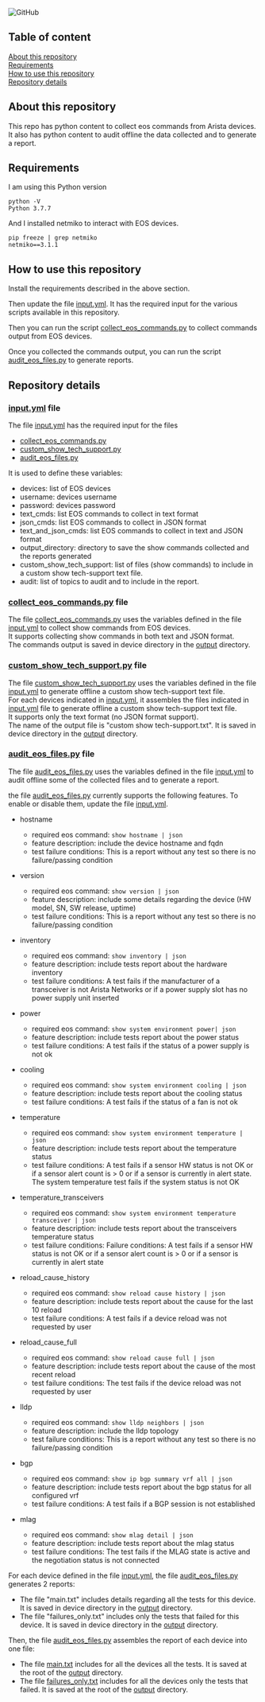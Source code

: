![GitHub](https://img.shields.io/github/license/ksator/arista_eos_audit)   
 
## Table of content

[About this repository](#about-this-repository)  
[Requirements](#requirements)  
[How to use this repository](#how-to-use-this-repository)  
[Repository details](#repository-details)   

## About this repository 

This repo has python content to collect eos commands from Arista devices.  
It also has python content to audit offline the data collected and to generate a report.  

## Requirements

I am using this Python version
```
python -V
Python 3.7.7
```
And I installed netmiko to interact with EOS devices.  
```
pip freeze | grep netmiko
netmiko==3.1.1
```

## How to use this repository 

Install the requirements described in the above section.  

Then update the file [input.yml](input.yml). It has the required input for the various scripts available in this repository.   

Then you can run the script [collect_eos_commands.py](collect_eos_commands.py) to collect commands output from EOS devices.  

Once you collected the commands output, you can run the script [audit_eos_files.py](audit_eos_files.py) to generate reports.  

## Repository details 

### [input.yml](input.yml) file 

The file [input.yml](input.yml) has the required input for the files
- [collect_eos_commands.py](collect_eos_commands.py) 
- [custom_show_tech_support.py](custom_show_tech_support.py) 
- [audit_eos_files.py](audit_eos_files.py)   

It is used to define these variables:    
- devices: list of EOS devices
- username: devices username 
- password: devices password
- text_cmds: list EOS commands to collect in text format
- json_cmds: list EOS commands to collect in JSON format
- text_and_json_cmds: list EOS commands to collect in text and JSON format 
- output_directory: directory to save the show commands collected and the reports generated
- custom_show_tech_support: list of files (show commands) to include in a custom show tech-support text file. 
- audit: list of topics to audit and to include in the report.  

### [collect_eos_commands.py](collect_eos_commands.py) file 

The file [collect_eos_commands.py](collect_eos_commands.py) uses the variables defined in the file [input.yml](input.yml) to collect show commands from EOS devices.  
It supports collecting show commands in both text and JSON format.  
The commands output is saved in device directory in the [output](output) directory. 

### [custom_show_tech_support.py](custom_show_tech_support.py) file

The file [custom_show_tech_support.py](custom_show_tech_support.py) uses the variables defined in the file [input.yml](input.yml) to generate offline a custom show tech-support text file.  
For each devices indicated in [input.yml](input.yml), it assembles the files indicated in [input.yml](input.yml) file to generate offline a custom show tech-support text file.  
It supports only the text format (no JSON format support).  
The name of the output file is "custom show tech-support.txt".  It is saved in device directory in the [output](output) directory. 
  
### [audit_eos_files.py](audit_eos_files.py) file 

The file [audit_eos_files.py](audit_eos_files.py) uses the variables defined in the file [input.yml](input.yml) to audit offline some of the collected files and to generate a report.  

the file [audit_eos_files.py](audit_eos_files.py) currently supports the following features. To enable or disable them, update the file [input.yml](input.yml).

- hostname
  - required eos command: ```show hostname | json```
  - feature description: include the device hostname and fqdn
  - test failure conditions: This is a report without any test so there is no failure/passing condition

- version
  - required eos command: ```show version | json```
  - feature description: include some details regarding the device (HW model, SN, SW release, uptime)
  - test failure conditions: This is a report without any test so there is no failure/passing condition

- inventory 
  - required eos command: ```show inventory | json```
  - feature description: include tests report about the hardware inventory
  - test failure conditions: A test fails if the manufacturer of a transceiver is not Arista Networks or if a power supply slot has no power supply unit inserted
  
- power 
  - required eos command: ```show system environment power| json```
  - feature description: include tests report about the power status
  - test failure conditions: A test fails if the status of a power supply is not ok  

- cooling
  - required eos command: ```show system environment cooling | json```
  - feature description: include tests report about the cooling status
  - test failure conditions: A test fails if the status of a fan is not ok
  
- temperature
  - required eos command: ```show system environment temperature | json```
  - feature description: include tests report about the temperature status
  - test failure conditions: A test fails if a sensor HW status is not OK or if a sensor alert count is > 0 or if a sensor is currently in alert state. The system temperature test fails if the system status is not OK
  
- temperature_transceivers
  - required eos command: ```show system environment temperature transceiver | json```
  - feature description: include tests report about the transceivers temperature status
  - test failure conditions: Failure conditions: A test fails if a sensor HW status is not OK or if a sensor alert count is > 0 or if a sensor is currently in alert state
  
- reload_cause_history
  - required eos command: ```show reload cause history | json```
  - feature description: include tests report about the cause for the last 10 reload
  - test failure conditions: A test fails if a device reload was not requested by user

- reload_cause_full
  - required eos command: ```show reload cause full | json```
  - feature description: include tests report about the cause of the most recent reload
  - test failure conditions: The test fails if the device reload was not requested by user

- lldp
  - required eos command: ```show lldp neighbors | json```
  - feature description: include the lldp topology
  - test failure conditions: This is a report without any test so there is no failure/passing condition
 
- bgp
  - required eos command: ```show ip bgp summary vrf all | json```
  - feature description: include tests report about the bgp status for all configured vrf
  - test failure conditions: A test fails if a BGP session is not established

- mlag
  - required eos command: ```show mlag detail | json```
  - feature description: include tests report about the mlag status
  - test failure conditions: The test fails if the MLAG state is active and the negotiation status is not connected

For each device defined in the file [input.yml](input.yml), the file [audit_eos_files.py](audit_eos_files.py) generates 2 reports:
- The file "main.txt" includes details regarding all the tests for this device. It is saved in device directory in the [output](output) directory. 
- The file "failures_only.txt" includes only the tests that failed for this device. It is saved in device directory in the [output](output) directory. 

Then, the file [audit_eos_files.py](audit_eos_files.py) assembles the report of each device into one file: 
- The file [main.txt](output/main.txt) includes for all the devices all the tests. It is saved at the root of the [output](output) directory. 
- The file [failures_only.txt](output/failures_only.txt) includes for all the devices only the tests that failed. It is saved at the root of the [output](output) directory.  


 

